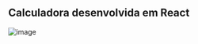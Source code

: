 ## Calculadora desenvolvida em React


![image](https://user-images.githubusercontent.com/38058432/81000901-e4f56900-8e14-11ea-831e-a49724128158.png)
